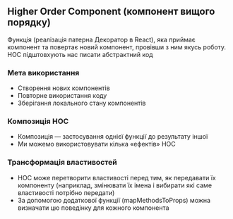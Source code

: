 ## Higher Order Component (компонент вищого порядку)

Функція (реалізація патерна Декоратор в React), яка приймає компонент та повертає новий компонент, провівши з ним якусь роботу. HOC підштовхують нас писати абстрактний код

### Мета використання

-   Створення нових компонентів
-   Повторне використання коду
-   Зберігання локального стану компонентів

### Композиція HOC

-   Композиція — застосування однієї функції до результату іншої
-   Ми можемо використовувати кілька «ефектів» HOC

### Трансформація властивостей

-   HOC може перетворити властивості перед тим, як передавати їх компоненту (наприклад, змінювати їх імена і вибирати які саме властивості потрібно передати)
-   За допомогою додаткової функції (mapMethodsToProps) можна визначати цю поведінку для кожного компонента
